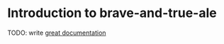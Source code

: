 # Introduction to brave-and-true-ale

TODO: write [great documentation](http://jacobian.org/writing/what-to-write/)
